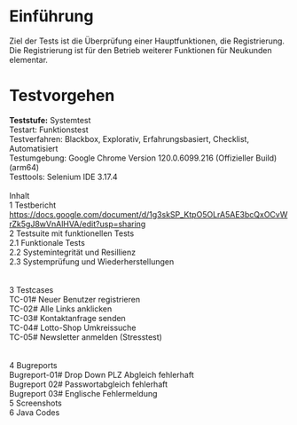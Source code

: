 # Einführung
Ziel der Tests ist die Überprüfung einer Hauptfunktionen, die Registrierung. 
Die Registrierung ist für den Betrieb weiterer Funktionen für Neukunden elementar. 

# Testvorgehen

**Teststufe:** Systemtest  <br>
Testart: Funktionstest  <br>
Testverfahren: Blackbox, Explorativ, Erfahrungsbasiert, Checklist, Automatisiert <br>
Testumgebung: Google Chrome Version 120.0.6099.216 (Offizieller Build) (arm64) <br>
Testtools: Selenium IDE 3.17.4
 <br> <br>
Inhalt <br>
1 Testbericht <br> https://docs.google.com/document/d/1g3skSP_KtpO5OLrA5AE3bcQxOCvWrZk5gJ8wVnAlHVA/edit?usp=sharing <br>
2 Testsuite mit funktionellen Tests <br>
  2.1 Funktionale Tests <br>
  2.2 Systemintegrität und Resillienz <br>
  2.3 Systemprüfung und Wiederherstellungen <br>
   <br> <br>
3 Testcases  <br>
      TC-01# Neuer Benutzer registrieren <br>
      TC-02# Alle Links anklicken <br>
      TC-03# Kontaktanfrage senden <br>
      TC-04# Lotto-Shop Umkreissuche <br>
      TC-05# Newsletter anmelden (Stresstest) <br>
   <br> <br>
4 Bugreports <br>
       Bugreport-01#  Drop Down PLZ Abgleich fehlerhaft <br>
       Bugreport 02# Passwortabgleich fehlerhaft <br>
       Bugreport 03# Englische Fehlermeldung <br>
5 Screenshots <br>
6 Java Codes <br>
